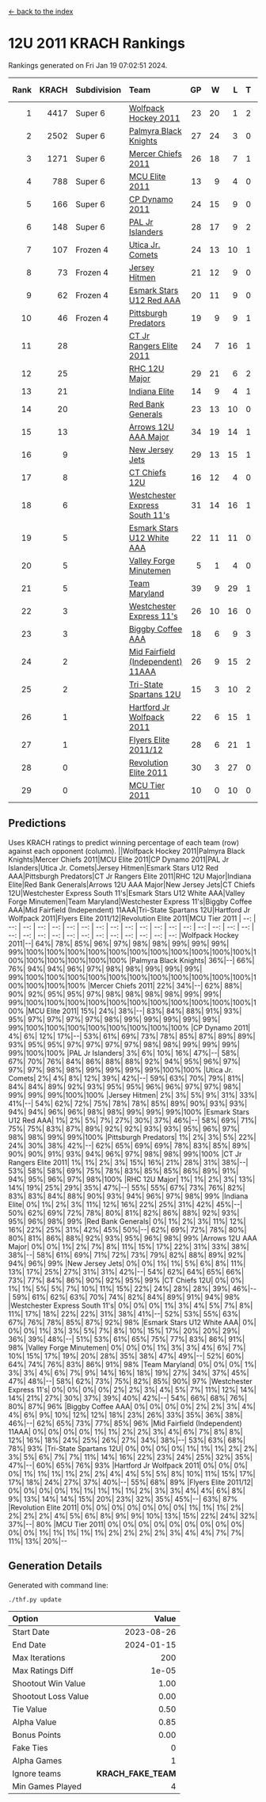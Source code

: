 [<- back to the index](readme.md)
# 12U 2011 KRACH Rankings
Rankings generated on Fri Jan 19 07:02:51 2024.

Rank|KRACH|Subdivision|Team|GP|W|L|T|OTW|OTL|SoS|Exp Wins|Win Diff
---:|---:|:---|:---|---:|---:|---:|---:|---:|---:|---:|---:|---:
1|4417|Super 6|[Wolfpack Hockey 2011](https://gamesheetstats.com/seasons/3664/teams/140937/schedule)|23|20|1|2|0|0|531|21.8|-0.0
2|2502|Super 6|[Palmyra Black Knights](https://gamesheetstats.com/seasons/3664/teams/140949/schedule)|27|24|3|0|1|0|547|24.8|-0.0
3|1271|Super 6|[Mercer Chiefs 2011](https://gamesheetstats.com/seasons/3664/teams/140936/schedule)|26|18|7|1|0|1|1151|19.3|-0.0
4|788|Super 6|[MCU Elite 2011](https://gamesheetstats.com/seasons/3664/teams/140929/schedule)|13|9|4|0|3|0|943|9.8|-0.0
5|166|Super 6|[CP Dynamo 2011](https://gamesheetstats.com/seasons/3664/teams/140944/schedule)|24|15|9|0|1|2|656|15.8|-0.0
6|148|Super 6|[PAL Jr Islanders](https://gamesheetstats.com/seasons/3664/teams/140943/schedule)|28|17|9|2|2|0|514|18.8|-0.0
7|107|Frozen 4|[Utica Jr. Comets](https://gamesheetstats.com/seasons/3664/teams/140945/schedule)|24|13|10|1|1|1|700|14.3|-0.0
8|73|Frozen 4|[Jersey Hitmen](https://gamesheetstats.com/seasons/3664/teams/140938/schedule)|21|12|9|0|2|1|527|12.9|0.0
9|62|Frozen 4|[Esmark Stars U12 Red AAA](https://gamesheetstats.com/seasons/3664/teams/140951/schedule)|20|11|9|0|2|0|911|11.9|0.0
10|46|Frozen 4|[Pittsburgh Predators](https://gamesheetstats.com/seasons/3664/teams/140950/schedule)|19|9|9|1|0|1|955|10.4|0.0
11|28||[CT Jr Rangers Elite 2011](https://gamesheetstats.com/seasons/3664/teams/140931/schedule)|24|7|16|1|1|1|927|8.4|0.0
12|25||[RHC 12U Major](https://gamesheetstats.com/seasons/3664/teams/140941/schedule)|29|21|6|2|0|1|22|22.9|0.0
13|21||[Indiana Elite](https://gamesheetstats.com/seasons/3664/teams/144353/schedule)|14|9|4|1|1|0|45|10.4|0.0
14|20||[Red Bank Generals](https://gamesheetstats.com/seasons/3664/teams/140940/schedule)|23|13|10|0|1|2|42|13.9|0.0
15|13||[Arrows 12U AAA Major](https://gamesheetstats.com/seasons/3664/teams/140946/schedule)|34|19|14|1|1|1|87|20.4|0.0
16|9||[New Jersey Jets](https://gamesheetstats.com/seasons/3664/teams/140939/schedule)|29|13|15|1|2|0|40|14.4|0.0
17|8||[CT Chiefs 12U](https://gamesheetstats.com/seasons/3664/teams/140934/schedule)|16|12|4|0|1|0|5|12.9|0.0
18|6||[Westchester Express South 11's](https://gamesheetstats.com/seasons/3664/teams/140947/schedule)|31|14|16|1|1|0|65|15.4|0.0
19|5||[Esmark Stars U12 White AAA](https://gamesheetstats.com/seasons/3664/teams/140952/schedule)|22|11|11|0|1|1|11|11.9|0.0
20|5||[Valley Forge Minutemen](https://gamesheetstats.com/seasons/3664/teams/187349/schedule)|5|1|4|0|0|0|438|1.9|0.0
21|5||[Team Maryland](https://gamesheetstats.com/seasons/3664/teams/140954/schedule)|39|9|29|1|0|5|550|10.4|0.0
22|3||[Westchester Express 11's](https://gamesheetstats.com/seasons/3664/teams/140948/schedule)|26|10|16|0|0|2|72|10.9|0.0
23|3||[Biggby Coffee AAA](https://gamesheetstats.com/seasons/3664/teams/144351/schedule)|18|6|9|3|0|0|11|8.4|0.0
24|2||[Mid Fairfield (Independent) 11AAA](https://gamesheetstats.com/seasons/3664/teams/140933/schedule)|26|9|15|2|0|1|10|10.9|0.0
25|2||[Tri-State Spartans 12U](https://gamesheetstats.com/seasons/3664/teams/144352/schedule)|15|3|10|2|0|0|9|4.9|0.0
26|1||[Hartford Jr Wolfpack 2011](https://gamesheetstats.com/seasons/3664/teams/140935/schedule)|22|6|15|1|1|0|8|7.4|0.0
27|1||[Flyers Elite 2011/12](https://gamesheetstats.com/seasons/3664/teams/140942/schedule)|28|6|21|1|0|2|9|7.4|0.0
28|0||[Revolution Elite 2011](https://gamesheetstats.com/seasons/3664/teams/140953/schedule)|30|3|27|0|0|0|8|3.9|0.0
29|0||[MCU Tier 2011](https://gamesheetstats.com/seasons/3664/teams/140932/schedule)|10|0|10|0|0|0|3|0.9|0.0

## Predictions
Uses KRACH ratings to predict winning percentage of each team (row) against each opponent (column).
||Wolfpack Hockey 2011|Palmyra Black Knights|Mercer Chiefs 2011|MCU Elite 2011|CP Dynamo 2011|PAL Jr Islanders|Utica Jr. Comets|Jersey Hitmen|Esmark Stars U12 Red AAA|Pittsburgh Predators|CT Jr Rangers Elite 2011|RHC 12U Major|Indiana Elite|Red Bank Generals|Arrows 12U AAA Major|New Jersey Jets|CT Chiefs 12U|Westchester Express South 11's|Esmark Stars U12 White AAA|Valley Forge Minutemen|Team Maryland|Westchester Express 11's|Biggby Coffee AAA|Mid Fairfield (Independent) 11AAA|Tri-State Spartans 12U|Hartford Jr Wolfpack 2011|Flyers Elite 2011/12|Revolution Elite 2011|MCU Tier 2011
| --: | --: | --: | --: | --: | --: | --: | --: | --: | --: | --: | --: | --: | --: | --: | --: | --: | --: | --: | --: | --: | --: | --: | --: | --: | --: | --: | --: | --: | --: 
|Wolfpack Hockey 2011|--| 64%| 78%| 85%| 96%| 97%| 98%| 98%| 99%| 99%| 99%| 99%|100%|100%|100%|100%|100%|100%|100%|100%|100%|100%|100%|100%|100%|100%|100%|100%|100%
|Palmyra Black Knights| 36%|--| 66%| 76%| 94%| 94%| 96%| 97%| 98%| 98%| 99%| 99%| 99%| 99%|100%|100%|100%|100%|100%|100%|100%|100%|100%|100%|100%|100%|100%|100%|100%
|Mercer Chiefs 2011| 22%| 34%|--| 62%| 88%| 90%| 92%| 95%| 95%| 97%| 98%| 98%| 98%| 98%| 99%| 99%| 99%|100%|100%|100%|100%|100%|100%|100%|100%|100%|100%|100%|100%
|MCU Elite 2011| 15%| 24%| 38%|--| 83%| 84%| 88%| 91%| 93%| 95%| 97%| 97%| 97%| 97%| 98%| 99%| 99%| 99%| 99%| 99%| 99%|100%|100%|100%|100%|100%|100%|100%|100%
|CP Dynamo 2011|  4%|  6%| 12%| 17%|--| 53%| 61%| 69%| 73%| 78%| 85%| 87%| 89%| 89%| 93%| 95%| 95%| 97%| 97%| 97%| 97%| 98%| 98%| 99%| 99%| 99%| 99%|100%|100%
|PAL Jr Islanders|  3%|  6%| 10%| 16%| 47%|--| 58%| 67%| 70%| 76%| 84%| 86%| 88%| 88%| 92%| 94%| 95%| 96%| 97%| 97%| 97%| 98%| 98%| 99%| 99%| 99%| 99%|100%|100%
|Utica Jr. Comets|  2%|  4%|  8%| 12%| 39%| 42%|--| 59%| 63%| 70%| 79%| 81%| 84%| 84%| 89%| 92%| 93%| 95%| 95%| 96%| 96%| 97%| 97%| 98%| 99%| 99%| 99%|100%|100%
|Jersey Hitmen|  2%|  3%|  5%|  9%| 31%| 33%| 41%|--| 54%| 62%| 72%| 75%| 78%| 78%| 85%| 89%| 90%| 93%| 93%| 94%| 94%| 96%| 96%| 98%| 98%| 99%| 99%| 99%|100%
|Esmark Stars U12 Red AAA|  1%|  2%|  5%|  7%| 27%| 30%| 37%| 46%|--| 58%| 69%| 71%| 75%| 75%| 83%| 87%| 89%| 92%| 92%| 93%| 93%| 95%| 96%| 97%| 98%| 98%| 99%| 99%|100%
|Pittsburgh Predators|  1%|  2%|  3%|  5%| 22%| 24%| 30%| 38%| 42%|--| 62%| 65%| 69%| 69%| 78%| 83%| 85%| 89%| 90%| 90%| 91%| 93%| 94%| 96%| 97%| 98%| 98%| 99%|100%
|CT Jr Rangers Elite 2011|  1%|  1%|  2%|  3%| 15%| 16%| 21%| 28%| 31%| 38%|--| 53%| 58%| 58%| 69%| 75%| 78%| 83%| 85%| 85%| 86%| 89%| 91%| 94%| 95%| 96%| 97%| 98%|100%
|RHC 12U Major|  1%|  1%|  2%|  3%| 13%| 14%| 19%| 25%| 29%| 35%| 47%|--| 55%| 55%| 67%| 73%| 76%| 82%| 83%| 83%| 84%| 88%| 90%| 93%| 94%| 96%| 97%| 98%| 99%
|Indiana Elite|  0%|  1%|  2%|  3%| 11%| 12%| 16%| 22%| 25%| 31%| 42%| 45%|--| 50%| 62%| 69%| 72%| 78%| 80%| 81%| 82%| 86%| 88%| 92%| 93%| 95%| 96%| 98%| 99%
|Red Bank Generals|  0%|  1%|  2%|  3%| 11%| 12%| 16%| 22%| 25%| 31%| 42%| 45%| 50%|--| 62%| 69%| 72%| 78%| 80%| 80%| 81%| 86%| 88%| 92%| 93%| 95%| 96%| 98%| 99%
|Arrows 12U AAA Major|  0%|  0%|  1%|  2%|  7%|  8%| 11%| 15%| 17%| 22%| 31%| 33%| 38%| 38%|--| 58%| 61%| 69%| 71%| 72%| 73%| 79%| 82%| 88%| 89%| 92%| 94%| 96%| 99%
|New Jersey Jets|  0%|  0%|  1%|  1%|  5%|  6%|  8%| 11%| 13%| 17%| 25%| 27%| 31%| 31%| 42%|--| 54%| 62%| 64%| 65%| 66%| 73%| 77%| 84%| 86%| 90%| 92%| 95%| 99%
|CT Chiefs 12U|  0%|  0%|  1%|  1%|  5%|  5%|  7%| 10%| 11%| 15%| 22%| 24%| 28%| 28%| 39%| 46%|--| 59%| 61%| 62%| 63%| 70%| 74%| 82%| 84%| 89%| 91%| 94%| 98%
|Westchester Express South 11's|  0%|  0%|  0%|  1%|  3%|  4%|  5%|  7%|  8%| 11%| 17%| 18%| 22%| 22%| 31%| 38%| 41%|--| 52%| 53%| 55%| 63%| 67%| 76%| 78%| 85%| 87%| 92%| 98%
|Esmark Stars U12 White AAA|  0%|  0%|  0%|  1%|  3%|  3%|  5%|  7%|  8%| 10%| 15%| 17%| 20%| 20%| 29%| 36%| 39%| 48%|--| 51%| 53%| 61%| 65%| 75%| 77%| 83%| 86%| 91%| 98%
|Valley Forge Minutemen|  0%|  0%|  0%|  1%|  3%|  3%|  4%|  6%|  7%| 10%| 15%| 17%| 19%| 20%| 28%| 35%| 38%| 47%| 49%|--| 52%| 60%| 64%| 74%| 76%| 83%| 86%| 91%| 98%
|Team Maryland|  0%|  0%|  0%|  1%|  3%|  3%|  4%|  6%|  7%|  9%| 14%| 16%| 18%| 19%| 27%| 34%| 37%| 45%| 47%| 48%|--| 58%| 62%| 73%| 75%| 82%| 85%| 90%| 97%
|Westchester Express 11's|  0%|  0%|  0%|  0%|  2%|  2%|  3%|  4%|  5%|  7%| 11%| 12%| 14%| 14%| 21%| 27%| 30%| 37%| 39%| 40%| 42%|--| 54%| 66%| 68%| 76%| 80%| 87%| 96%
|Biggby Coffee AAA|  0%|  0%|  0%|  0%|  2%|  2%|  3%|  4%|  4%|  6%|  9%| 10%| 12%| 12%| 18%| 23%| 26%| 33%| 35%| 36%| 38%| 46%|--| 62%| 65%| 73%| 77%| 85%| 96%
|Mid Fairfield (Independent) 11AAA|  0%|  0%|  0%|  0%|  1%|  1%|  2%|  2%|  3%|  4%|  6%|  7%|  8%|  8%| 12%| 16%| 18%| 24%| 25%| 26%| 27%| 34%| 38%|--| 53%| 63%| 68%| 78%| 93%
|Tri-State Spartans 12U|  0%|  0%|  0%|  0%|  1%|  1%|  1%|  2%|  2%|  3%|  5%|  6%|  7%|  7%| 11%| 14%| 16%| 22%| 23%| 24%| 25%| 32%| 35%| 47%|--| 60%| 65%| 76%| 93%
|Hartford Jr Wolfpack 2011|  0%|  0%|  0%|  0%|  1%|  1%|  1%|  1%|  2%|  2%|  4%|  4%|  5%|  5%|  8%| 10%| 11%| 15%| 17%| 17%| 18%| 24%| 27%| 37%| 40%|--| 55%| 68%| 89%
|Flyers Elite 2011/12|  0%|  0%|  0%|  0%|  1%|  1%|  1%|  1%|  1%|  2%|  3%|  3%|  4%|  4%|  6%|  8%|  9%| 13%| 14%| 14%| 15%| 20%| 23%| 32%| 35%| 45%|--| 63%| 87%
|Revolution Elite 2011|  0%|  0%|  0%|  0%|  0%|  0%|  0%|  1%|  1%|  1%|  2%|  2%|  2%|  2%|  4%|  5%|  6%|  8%|  9%|  9%| 10%| 13%| 15%| 22%| 24%| 32%| 37%|--| 80%
|MCU Tier 2011|  0%|  0%|  0%|  0%|  0%|  0%|  0%|  0%|  0%|  0%|  0%|  1%|  1%|  1%|  1%|  1%|  2%|  2%|  2%|  2%|  3%|  4%|  4%|  7%|  7%| 11%| 13%| 20%|--

## Generation Details

Generated with command line:
```
./thf.py update
```

| Option | Value |
| :----- | ----: |
| Start Date | 2023-08-26 |
| End Date | 2024-01-15 |
| Max Iterations | 200 |
| Max Ratings Diff | 1e-05 |
| Shootout Win Value | 1.00 |
| Shootout Loss Value | 0.00 |
| Tie Value | 0.50 |
| Alpha Value | 0.85 |
| Bonus Points | 0.00 |
| Fake Ties | 0 |
| Alpha Games | 1 |
| Ignore teams | __KRACH_FAKE_TEAM__ |
| Min Games Played | 4 |

